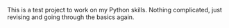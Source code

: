 This is a test project to work on my Python skills. 
Nothing complicated, just revising and going through the basics again.

